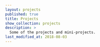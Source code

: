 ```yaml
---
layout: projects
published: true
title: Projects
show_collection: projects
description: >
  Some of the projects and mini-projects.
last_modified_at: 2018-08-03
---
```

